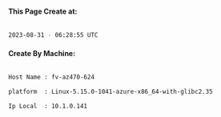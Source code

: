 
   
#### This Page Create at:

```bash

2023-08-31 - 06:28:55 UTC

```

#### Create By Machine:

```bash

Host Name : fv-az470-624

platform  : Linux-5.15.0-1041-azure-x86_64-with-glibc2.35

Ip Local  : 10.1.0.141

```

